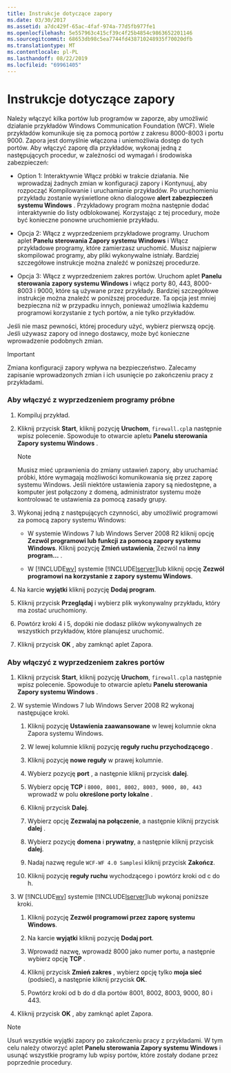```yaml
---
title: Instrukcje dotyczące zapory
ms.date: 03/30/2017
ms.assetid: a7dc429f-65ac-4faf-974a-77d5fb977fe1
ms.openlocfilehash: 5e557963c415cf39c4f25b4854c9863652201146
ms.sourcegitcommit: 68653db98c5ea7744fd438710248935f70020dfb
ms.translationtype: MT
ms.contentlocale: pl-PL
ms.lasthandoff: 08/22/2019
ms.locfileid: "69961405"
---
```

# <a name="firewall-instructions"></a>Instrukcje dotyczące zapory
Należy włączyć kilka portów lub programów w zaporze, aby umożliwić działanie przykładów Windows Communication Foundation (WCF). Wiele przykładów komunikuje się za pomocą portów z zakresu 8000-8003 i portu 9000. Zapora jest domyślnie włączona i uniemożliwia dostęp do tych portów. Aby włączyć zaporę dla przykładów, wykonaj jedną z następujących procedur, w zależności od wymagań i środowiska zabezpieczeń:  
  
- Option 1: Interaktywnie Włącz próbki w trakcie działania. Nie wprowadzaj żadnych zmian w konfiguracji zapory i Kontynuuj, aby rozpocząć Kompilowanie i uruchamianie przykładów. Po uruchomieniu przykładu zostanie wyświetlone okno dialogowe **alert zabezpieczeń systemu Windows** . Przykładowy program można następnie dodać interaktywnie do listy odblokowanej. Korzystając z tej procedury, może być konieczne ponowne uruchomienie przykładu.  
  
- Opcja 2: Włącz z wyprzedzeniem przykładowe programy. Uruchom aplet **Panelu sterowania Zapory systemu Windows** i Włącz przykładowe programy, które zamierzasz uruchomić. Musisz najpierw skompilować programy, aby pliki wykonywalne istniały. Bardziej szczegółowe instrukcje można znaleźć w poniższej procedurze.  
  
- Opcja 3: Włącz z wyprzedzeniem zakres portów. Uruchom aplet **Panelu sterowania** **zapory systemu Windows** i włącz porty 80, 443, 8000-8003 i 9000, które są używane przez przykłady. Bardziej szczegółowe instrukcje można znaleźć w poniższej procedurze. Ta opcja jest mniej bezpieczna niż w przypadku innych, ponieważ umożliwia każdemu programowi korzystanie z tych portów, a nie tylko przykładów.  
  
 Jeśli nie masz pewności, której procedury użyć, wybierz pierwszą opcję. Jeśli używasz zapory od innego dostawcy, może być konieczne wprowadzenie podobnych zmian.  
  
> [!IMPORTANT]
>  Zmiana konfiguracji zapory wpływa na bezpieczeństwo. Zalecamy zapisanie wprowadzonych zmian i ich usunięcie po zakończeniu pracy z przykładami.  
  
### <a name="to-enable-samples-programs-in-advance"></a>Aby włączyć z wyprzedzeniem programy próbne  
  
1. Kompiluj przykład.  
  
2. Kliknij przycisk **Start**, kliknij pozycję **Uruchom**, `firewall.cpl`a następnie wpisz polecenie. Spowoduje to otwarcie apletu **Panelu sterowania Zapory systemu Windows** .  
  
    > [!NOTE]
    >  Musisz mieć uprawnienia do zmiany ustawień zapory, aby uruchamiać próbki, które wymagają możliwości komunikowania się przez zaporę systemu Windows. Jeśli niektóre ustawienia zapory są niedostępne, a komputer jest połączony z domeną, administrator systemu może kontrolować te ustawienia za pomocą zasady grupy.  
  
3. Wykonaj jedną z następujących czynności, aby umożliwić programowi za pomocą zapory systemu Windows:  
  
    - W systemie Windows 7 lub Windows Server 2008 R2 kliknij opcję **Zezwól programowi lub funkcji za pomocą zapory systemu Windows**. Kliknij pozycję **Zmień ustawienia**, Zezwól na **inny program...** .  
  
    - W [!INCLUDE[wv](../../../../includes/wv-md.md)] systemie [!INCLUDE[lserver](../../../../includes/lserver-md.md)]lub kliknij opcję **Zezwól programowi na korzystanie z zapory systemu Windows**.  
  
4. Na karcie **wyjątki** kliknij pozycję **Dodaj program**.  
  
5. Kliknij przycisk **Przeglądaj** i wybierz plik wykonywalny przykładu, który ma zostać uruchomiony.  
  
6. Powtórz kroki 4 i 5, dopóki nie dodasz plików wykonywalnych ze wszystkich przykładów, które planujesz uruchomić.  
  
7. Kliknij przycisk **OK** , aby zamknąć aplet Zapora.  
  
### <a name="to-enable-a-port-range-in-advance"></a>Aby włączyć z wyprzedzeniem zakres portów  
  
1. Kliknij przycisk **Start**, kliknij pozycję **Uruchom**, `firewall.cpl`a następnie wpisz polecenie. Spowoduje to otwarcie apletu **Panelu sterowania Zapory systemu Windows** .  
  
2. W systemie Windows 7 lub Windows Server 2008 R2 wykonaj następujące kroki.  
  
    1. Kliknij pozycję **Ustawienia zaawansowane** w lewej kolumnie okna Zapora systemu Windows.  
  
    2. W lewej kolumnie kliknij pozycję **reguły ruchu przychodzącego** .  
  
    3. Kliknij pozycję **nowe reguły** w prawej kolumnie.  
  
    4. Wybierz pozycję **port** , a następnie kliknij przycisk **dalej**.  
  
    5. Wybierz opcję **TCP** i `8000, 8001, 8002, 8003, 9000, 80, 443` wprowadź w polu **określone porty lokalne** .  
  
    6. Kliknij przycisk **Dalej**.  
  
    7. Wybierz opcję **Zezwalaj na połączenie**, a następnie kliknij przycisk **dalej** .  
  
    8. Wybierz pozycję **domena** i **prywatny**, a następnie kliknij przycisk **dalej**.  
  
    9. Nadaj nazwę regule `WCF-WF 4.0 Samples`i kliknij przycisk **Zakończ**.  
  
    10. Kliknij pozycję **reguły ruchu** wychodzącego i powtórz kroki od c do h.  
  
3. W [!INCLUDE[wv](../../../../includes/wv-md.md)] systemie [!INCLUDE[lserver](../../../../includes/lserver-md.md)]lub wykonaj poniższe kroki.  
  
    1. Kliknij pozycję **Zezwól programowi przez zaporę systemu Windows**.  
  
    2. Na karcie **wyjątki** kliknij pozycję **Dodaj port**.  
  
    3. Wprowadź nazwę, wprowadź 8000 jako numer portu, a następnie wybierz opcję **TCP** .  
  
    4. Kliknij przycisk **Zmień zakres** , wybierz opcję tylko **moja sieć** (podsieć), a następnie kliknij przycisk **OK**.  
  
    5. Powtórz kroki od b do d dla portów 8001, 8002, 8003, 9000, 80 i 443.  
  
4. Kliknij przycisk **OK** , aby zamknąć aplet Zapora.  
  
> [!NOTE]
> Usuń wszystkie wyjątki zapory po zakończeniu pracy z przykładami. W tym celu należy otworzyć aplet **Panelu sterowania Zapory systemu Windows** i usunąć wszystkie programy lub wpisy portów, które zostały dodane przez poprzednie procedury.
